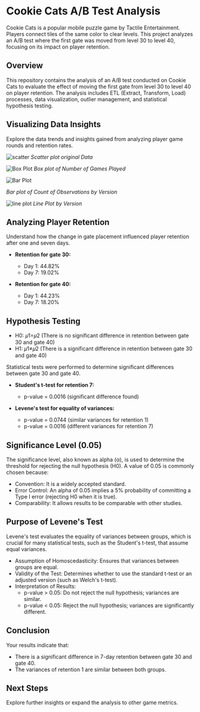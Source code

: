 # Cookie Cats A/B Test Analysis

Cookie Cats is a popular mobile puzzle game by Tactile Entertainment. Players connect tiles of the same color to clear levels. This project analyzes an A/B test where the first gate was moved from level 30 to level 40, focusing on its impact on player retention.

## Overview

This repository contains the analysis of an A/B test conducted on Cookie Cats to evaluate the effect of moving the first gate from level 30 to level 40 on player retention. The analysis includes ETL (Extract, Transform, Load) processes, data visualization, outlier management, and statistical hypothesis testing.

## Visualizing Data Insights

Explore the data trends and insights gained from analyzing player game rounds and retention rates.

![scatter](https://github.com/srkirot/Mobile_Games_AB_Testing/assets/166246544/82f623dd-896e-4ef2-8f89-0c612cb47448)
*Scatter plot original Data*

![Box Plot](https://github.com/srkirot/Mobile_Games_AB_Testing/assets/166246544/c588ad5f-6c2b-469f-8797-02fe52401e82)
*Box plot of Number of Games Played*

![Bar Plot](https://github.com/srkirot/Mobile_Games_AB_Testing/assets/166246544/3dbe923d-1028-4f68-872e-c87e2d0e84cc)

*Bar plot of Count of Observations by Version*

![line plot](https://github.com/srkirot/Mobile_Games_AB_Testing/assets/166246544/f79eefd9-e81a-4fe2-84c9-64822e118969)
*Line Plot by Version*
## Analyzing Player Retention

Understand how the change in gate placement influenced player retention after one and seven days.

- **Retention for gate 30:**
  - Day 1: 44.82%
  - Day 7: 19.02%

- **Retention for gate 40:**
  - Day 1: 44.23%
  - Day 7: 18.20%

## Hypothesis Testing

- H0: 𝜇1=𝜇2 (There is no significant difference in retention between gate 30 and gate 40)
- H1: 𝜇1≠𝜇2 (There is a significant difference in retention between gate 30 and gate 40)

Statistical tests were performed to determine significant differences between gate 30 and gate 40.

- **Student's t-test for retention 7:**
  - p-value = 0.0016 (significant difference found)

- **Levene's test for equality of variances:**
  - p-value = 0.0744 (similar variances for retention 1)
  - p-value = 0.0016 (different variances for retention 7)

 
## Significance Level (0.05)

The significance level, also known as alpha (α), is used to determine the threshold for rejecting the null hypothesis (H0). A value of 0.05 is commonly chosen because:

- Convention: It is a widely accepted standard.
- Error Control: An alpha of 0.05 implies a 5% probability of committing a Type I error (rejecting H0 when it is true).
- Comparability: It allows results to be comparable with other studies.
  
## Purpose of Levene's Test
Levene's test evaluates the equality of variances between groups, which is crucial for many statistical tests, such as the Student's t-test, that assume equal variances.

- Assumption of Homoscedasticity: Ensures that variances between groups are equal.
- Validity of the Test: Determines whether to use the standard t-test or an adjusted version (such as Welch's t-test).
- Interpretation of Results:
  - p-value > 0.05: Do not reject the null hypothesis; variances are similar.
  - p-value < 0.05: Reject the null hypothesis; variances are significantly different.

## Conclusion

Your results indicate that:

- There is a significant difference in 7-day retention between gate 30 and gate 40.
- The variances of retention 1 are similar between both groups.

## Next Steps

Explore further insights or expand the analysis to other game metrics.
